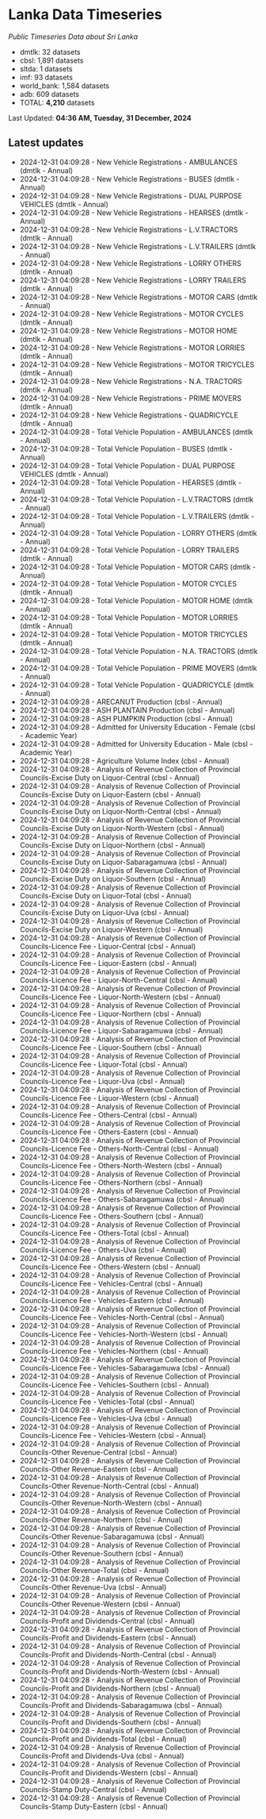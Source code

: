 # Lanka Data Timeseries
*Public Timeseries Data about Sri Lanka*

* dmtlk: 32 datasets
* cbsl: 1,891 datasets
* sltda: 1 datasets
* imf: 93 datasets
* world_bank: 1,584 datasets
* adb: 609 datasets
* TOTAL: **4,210** datasets

Last Updated: **04:36 AM, Tuesday, 31 December, 2024**

## Latest updates

* 2024-12-31 04:09:28 - New Vehicle Registrations - AMBULANCES (dmtlk - Annual)
* 2024-12-31 04:09:28 - New Vehicle Registrations - BUSES (dmtlk - Annual)
* 2024-12-31 04:09:28 - New Vehicle Registrations - DUAL PURPOSE VEHICLES (dmtlk - Annual)
* 2024-12-31 04:09:28 - New Vehicle Registrations - HEARSES (dmtlk - Annual)
* 2024-12-31 04:09:28 - New Vehicle Registrations - L.V.TRACTORS (dmtlk - Annual)
* 2024-12-31 04:09:28 - New Vehicle Registrations - L.V.TRAILERS (dmtlk - Annual)
* 2024-12-31 04:09:28 - New Vehicle Registrations - LORRY OTHERS (dmtlk - Annual)
* 2024-12-31 04:09:28 - New Vehicle Registrations - LORRY TRAILERS (dmtlk - Annual)
* 2024-12-31 04:09:28 - New Vehicle Registrations - MOTOR CARS (dmtlk - Annual)
* 2024-12-31 04:09:28 - New Vehicle Registrations - MOTOR CYCLES (dmtlk - Annual)
* 2024-12-31 04:09:28 - New Vehicle Registrations - MOTOR HOME (dmtlk - Annual)
* 2024-12-31 04:09:28 - New Vehicle Registrations - MOTOR LORRIES (dmtlk - Annual)
* 2024-12-31 04:09:28 - New Vehicle Registrations - MOTOR TRICYCLES (dmtlk - Annual)
* 2024-12-31 04:09:28 - New Vehicle Registrations - N.A. TRACTORS (dmtlk - Annual)
* 2024-12-31 04:09:28 - New Vehicle Registrations - PRIME MOVERS (dmtlk - Annual)
* 2024-12-31 04:09:28 - New Vehicle Registrations - QUADRICYCLE (dmtlk - Annual)
* 2024-12-31 04:09:28 - Total Vehicle Population - AMBULANCES (dmtlk - Annual)
* 2024-12-31 04:09:28 - Total Vehicle Population - BUSES (dmtlk - Annual)
* 2024-12-31 04:09:28 - Total Vehicle Population - DUAL PURPOSE VEHICLES (dmtlk - Annual)
* 2024-12-31 04:09:28 - Total Vehicle Population - HEARSES (dmtlk - Annual)
* 2024-12-31 04:09:28 - Total Vehicle Population - L.V.TRACTORS (dmtlk - Annual)
* 2024-12-31 04:09:28 - Total Vehicle Population - L.V.TRAILERS (dmtlk - Annual)
* 2024-12-31 04:09:28 - Total Vehicle Population - LORRY OTHERS (dmtlk - Annual)
* 2024-12-31 04:09:28 - Total Vehicle Population - LORRY TRAILERS (dmtlk - Annual)
* 2024-12-31 04:09:28 - Total Vehicle Population - MOTOR CARS (dmtlk - Annual)
* 2024-12-31 04:09:28 - Total Vehicle Population - MOTOR CYCLES (dmtlk - Annual)
* 2024-12-31 04:09:28 - Total Vehicle Population - MOTOR HOME (dmtlk - Annual)
* 2024-12-31 04:09:28 - Total Vehicle Population - MOTOR LORRIES (dmtlk - Annual)
* 2024-12-31 04:09:28 - Total Vehicle Population - MOTOR TRICYCLES (dmtlk - Annual)
* 2024-12-31 04:09:28 - Total Vehicle Population - N.A. TRACTORS (dmtlk - Annual)
* 2024-12-31 04:09:28 - Total Vehicle Population - PRIME MOVERS (dmtlk - Annual)
* 2024-12-31 04:09:28 - Total Vehicle Population - QUADRICYCLE (dmtlk - Annual)
* 2024-12-31 04:09:28 - ARECANUT Production (cbsl - Annual)
* 2024-12-31 04:09:28 - ASH PLANTAIN Production (cbsl - Annual)
* 2024-12-31 04:09:28 - ASH PUMPKIN Production (cbsl - Annual)
* 2024-12-31 04:09:28 - Admitted for University Education - Female (cbsl - Academic Year)
* 2024-12-31 04:09:28 - Admitted for University Education - Male (cbsl - Academic Year)
* 2024-12-31 04:09:28 - Agriculture Volume Index (cbsl - Annual)
* 2024-12-31 04:09:28 - Analysis of Revenue Collection of Provincial Councils-Excise Duty on Liquor-Central (cbsl - Annual)
* 2024-12-31 04:09:28 - Analysis of Revenue Collection of Provincial Councils-Excise Duty on Liquor-Eastern (cbsl - Annual)
* 2024-12-31 04:09:28 - Analysis of Revenue Collection of Provincial Councils-Excise Duty on Liquor-North-Central (cbsl - Annual)
* 2024-12-31 04:09:28 - Analysis of Revenue Collection of Provincial Councils-Excise Duty on Liquor-North-Western (cbsl - Annual)
* 2024-12-31 04:09:28 - Analysis of Revenue Collection of Provincial Councils-Excise Duty on Liquor-Northern (cbsl - Annual)
* 2024-12-31 04:09:28 - Analysis of Revenue Collection of Provincial Councils-Excise Duty on Liquor-Sabaragamuwa (cbsl - Annual)
* 2024-12-31 04:09:28 - Analysis of Revenue Collection of Provincial Councils-Excise Duty on Liquor-Southern (cbsl - Annual)
* 2024-12-31 04:09:28 - Analysis of Revenue Collection of Provincial Councils-Excise Duty on Liquor-Total (cbsl - Annual)
* 2024-12-31 04:09:28 - Analysis of Revenue Collection of Provincial Councils-Excise Duty on Liquor-Uva (cbsl - Annual)
* 2024-12-31 04:09:28 - Analysis of Revenue Collection of Provincial Councils-Excise Duty on Liquor-Western (cbsl - Annual)
* 2024-12-31 04:09:28 - Analysis of Revenue Collection of Provincial Councils-Licence Fee - Liquor-Central (cbsl - Annual)
* 2024-12-31 04:09:28 - Analysis of Revenue Collection of Provincial Councils-Licence Fee - Liquor-Eastern (cbsl - Annual)
* 2024-12-31 04:09:28 - Analysis of Revenue Collection of Provincial Councils-Licence Fee - Liquor-North-Central (cbsl - Annual)
* 2024-12-31 04:09:28 - Analysis of Revenue Collection of Provincial Councils-Licence Fee - Liquor-North-Western (cbsl - Annual)
* 2024-12-31 04:09:28 - Analysis of Revenue Collection of Provincial Councils-Licence Fee - Liquor-Northern (cbsl - Annual)
* 2024-12-31 04:09:28 - Analysis of Revenue Collection of Provincial Councils-Licence Fee - Liquor-Sabaragamuwa (cbsl - Annual)
* 2024-12-31 04:09:28 - Analysis of Revenue Collection of Provincial Councils-Licence Fee - Liquor-Southern (cbsl - Annual)
* 2024-12-31 04:09:28 - Analysis of Revenue Collection of Provincial Councils-Licence Fee - Liquor-Total (cbsl - Annual)
* 2024-12-31 04:09:28 - Analysis of Revenue Collection of Provincial Councils-Licence Fee - Liquor-Uva (cbsl - Annual)
* 2024-12-31 04:09:28 - Analysis of Revenue Collection of Provincial Councils-Licence Fee - Liquor-Western (cbsl - Annual)
* 2024-12-31 04:09:28 - Analysis of Revenue Collection of Provincial Councils-Licence Fee - Others-Central (cbsl - Annual)
* 2024-12-31 04:09:28 - Analysis of Revenue Collection of Provincial Councils-Licence Fee - Others-Eastern (cbsl - Annual)
* 2024-12-31 04:09:28 - Analysis of Revenue Collection of Provincial Councils-Licence Fee - Others-North-Central (cbsl - Annual)
* 2024-12-31 04:09:28 - Analysis of Revenue Collection of Provincial Councils-Licence Fee - Others-North-Western (cbsl - Annual)
* 2024-12-31 04:09:28 - Analysis of Revenue Collection of Provincial Councils-Licence Fee - Others-Northern (cbsl - Annual)
* 2024-12-31 04:09:28 - Analysis of Revenue Collection of Provincial Councils-Licence Fee - Others-Sabaragamuwa (cbsl - Annual)
* 2024-12-31 04:09:28 - Analysis of Revenue Collection of Provincial Councils-Licence Fee - Others-Southern (cbsl - Annual)
* 2024-12-31 04:09:28 - Analysis of Revenue Collection of Provincial Councils-Licence Fee - Others-Total (cbsl - Annual)
* 2024-12-31 04:09:28 - Analysis of Revenue Collection of Provincial Councils-Licence Fee - Others-Uva (cbsl - Annual)
* 2024-12-31 04:09:28 - Analysis of Revenue Collection of Provincial Councils-Licence Fee - Others-Western (cbsl - Annual)
* 2024-12-31 04:09:28 - Analysis of Revenue Collection of Provincial Councils-Licence Fee - Vehicles-Central (cbsl - Annual)
* 2024-12-31 04:09:28 - Analysis of Revenue Collection of Provincial Councils-Licence Fee - Vehicles-Eastern (cbsl - Annual)
* 2024-12-31 04:09:28 - Analysis of Revenue Collection of Provincial Councils-Licence Fee - Vehicles-North-Central (cbsl - Annual)
* 2024-12-31 04:09:28 - Analysis of Revenue Collection of Provincial Councils-Licence Fee - Vehicles-North-Western (cbsl - Annual)
* 2024-12-31 04:09:28 - Analysis of Revenue Collection of Provincial Councils-Licence Fee - Vehicles-Northern (cbsl - Annual)
* 2024-12-31 04:09:28 - Analysis of Revenue Collection of Provincial Councils-Licence Fee - Vehicles-Sabaragamuwa (cbsl - Annual)
* 2024-12-31 04:09:28 - Analysis of Revenue Collection of Provincial Councils-Licence Fee - Vehicles-Southern (cbsl - Annual)
* 2024-12-31 04:09:28 - Analysis of Revenue Collection of Provincial Councils-Licence Fee - Vehicles-Total (cbsl - Annual)
* 2024-12-31 04:09:28 - Analysis of Revenue Collection of Provincial Councils-Licence Fee - Vehicles-Uva (cbsl - Annual)
* 2024-12-31 04:09:28 - Analysis of Revenue Collection of Provincial Councils-Licence Fee - Vehicles-Western (cbsl - Annual)
* 2024-12-31 04:09:28 - Analysis of Revenue Collection of Provincial Councils-Other Revenue-Central (cbsl - Annual)
* 2024-12-31 04:09:28 - Analysis of Revenue Collection of Provincial Councils-Other Revenue-Eastern (cbsl - Annual)
* 2024-12-31 04:09:28 - Analysis of Revenue Collection of Provincial Councils-Other Revenue-North-Central (cbsl - Annual)
* 2024-12-31 04:09:28 - Analysis of Revenue Collection of Provincial Councils-Other Revenue-North-Western (cbsl - Annual)
* 2024-12-31 04:09:28 - Analysis of Revenue Collection of Provincial Councils-Other Revenue-Northern (cbsl - Annual)
* 2024-12-31 04:09:28 - Analysis of Revenue Collection of Provincial Councils-Other Revenue-Sabaragamuwa (cbsl - Annual)
* 2024-12-31 04:09:28 - Analysis of Revenue Collection of Provincial Councils-Other Revenue-Southern (cbsl - Annual)
* 2024-12-31 04:09:28 - Analysis of Revenue Collection of Provincial Councils-Other Revenue-Total (cbsl - Annual)
* 2024-12-31 04:09:28 - Analysis of Revenue Collection of Provincial Councils-Other Revenue-Uva (cbsl - Annual)
* 2024-12-31 04:09:28 - Analysis of Revenue Collection of Provincial Councils-Other Revenue-Western (cbsl - Annual)
* 2024-12-31 04:09:28 - Analysis of Revenue Collection of Provincial Councils-Profit and Dividends-Central (cbsl - Annual)
* 2024-12-31 04:09:28 - Analysis of Revenue Collection of Provincial Councils-Profit and Dividends-Eastern (cbsl - Annual)
* 2024-12-31 04:09:28 - Analysis of Revenue Collection of Provincial Councils-Profit and Dividends-North-Central (cbsl - Annual)
* 2024-12-31 04:09:28 - Analysis of Revenue Collection of Provincial Councils-Profit and Dividends-North-Western (cbsl - Annual)
* 2024-12-31 04:09:28 - Analysis of Revenue Collection of Provincial Councils-Profit and Dividends-Northern (cbsl - Annual)
* 2024-12-31 04:09:28 - Analysis of Revenue Collection of Provincial Councils-Profit and Dividends-Sabaragamuwa (cbsl - Annual)
* 2024-12-31 04:09:28 - Analysis of Revenue Collection of Provincial Councils-Profit and Dividends-Southern (cbsl - Annual)
* 2024-12-31 04:09:28 - Analysis of Revenue Collection of Provincial Councils-Profit and Dividends-Total (cbsl - Annual)
* 2024-12-31 04:09:28 - Analysis of Revenue Collection of Provincial Councils-Profit and Dividends-Uva (cbsl - Annual)
* 2024-12-31 04:09:28 - Analysis of Revenue Collection of Provincial Councils-Profit and Dividends-Western (cbsl - Annual)
* 2024-12-31 04:09:28 - Analysis of Revenue Collection of Provincial Councils-Stamp Duty-Central (cbsl - Annual)
* 2024-12-31 04:09:28 - Analysis of Revenue Collection of Provincial Councils-Stamp Duty-Eastern (cbsl - Annual)